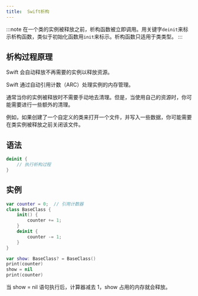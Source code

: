 ```yaml
---
title:  Swift析构
---
```


:::note
在一个类的实例被释放之前，析构函数被立即调用。用关键字`deinit`来标示析构函数，类似于初始化函数用`init`来标示。析构函数只适用于类类型。
:::

## 析构过程原理

Swift 会自动释放不再需要的实例以释放资源。

Swift 通过自动引用计数（ARC）处理实例的内存管理。

通常当你的实例被释放时不需要手动地去清理。但是，当使用自己的资源时，你可能需要进行一些额外的清理。

例如，如果创建了一个自定义的类来打开一个文件，并写入一些数据，你可能需要在类实例被释放之前关闭该文件。

## 语法

```swift
deinit {
    // 执行析构过程
}
```

## 实例

```swift
var counter = 0;  // 引用计数器
class BaseClass {
    init() {
        counter += 1;
    }
    deinit {
        counter -= 1;
    }
}

var show: BaseClass? = BaseClass()
print(counter)
show = nil
print(counter)
```

当 show = nil 语句执行后，计算器减去 1，show 占用的内存就会释放。